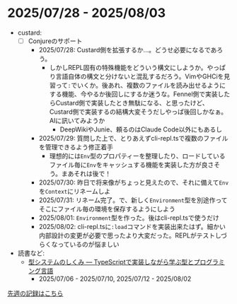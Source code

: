 # 2025/07/28 - 2025/08/03

- custard:
    - [ ] Conjureのサポート
        - 2025/07/28: Custard側を拡張するか...。どうせ必要になるであろう。
            - しかしREPL固有の特殊機能をどういう構文にしようか。やっぱり言語自体の構文と分けないと混乱するだろう。VimやGHCiを見習って`:`でいくか。後あれ、複数のファイルを読み出せるようにする機能、今やるか後回しにするか迷うな。Fennel側で実装したらCustard側で実装したとき無駄になる、と思ったけど、Custard側で実装するの結構大変そうだしやっぱ後回しかなぁ。AIに訊いてみようか
                - DeepWikiやJunie、頼るのはClaude Code以外にもあるし
        - 2025/07/29: 質問した上で、とりあえずcli-repl.tsで複数のファイルを管理できるよう修正着手
            - 理想的には`Env`型のプロパティーを整理したり、ロードしているファイル毎に`Env`をキャッシュする機能を実装した方が良さそう。まあそれは後で！
        - 2025/07/30: 昨日で将来像がちょっと見えたので、それに備えて`Env`を`Context`にリネームしよ
        - 2025/07/31: リネーム完了。で、新しく`Environment`型を別途作ってそこにファイル毎の環境を保存するようにしよう
        - 2025/08/01: `Environment`型を作った。後はcli-repl.tsで使うだけ
        - 2025/08/02: cli-repl.tsに`:load`コマンドを実装出来たはず。細かい内部設計の変更が必要で思ったより大変だった。REPLがテストしづらくなっているのが悩ましい
- 読書など:
    - [型システムのしくみ ― TypeScriptで実装しながら学ぶ型とプログラミング言語](https://www.lambdanote.com/products/type-systems)
        - 2025/07/06 - 2025/07/10, 2025/07/12 - 2025/08/02

[先週の記録はこちら](https://github.com/igrep/daily-commits/blob/40860b528617fbc0fd8d180c767c3534f2b49dc2/yesterday.md)
